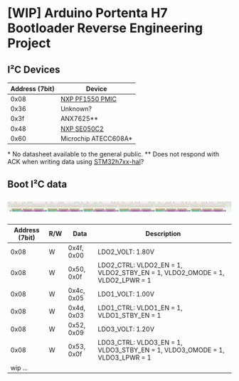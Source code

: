 # [WIP] Arduino Portenta H7 Bootloader Reverse Engineering Project

## I²C Devices

| Address (7bit) | Device |
| -------------- | ------ |
| 0x08           | [NXP PF1550 PMIC](https://www.nxp.com/docs/en/data-sheet/PF1550.pdf) |
| 0x36           | Unknown? |
| 0x3f           | ANX7625** |
| 0x48           | [NXP SE050C2](https://www.nxp.com/docs/en/data-sheet/SE050-DATASHEET.pdf) |
| 0x60           | Microchip ATECC608A* |

\* No datasheet available to the general public.
\** Does not respond with ACK when writing data using [STM32h7xx-hal](github.com/stm32-rs/stm32h7xx-hal)?

## Boot I²C data

![i2c boot pmic data](/images/boot_i2c_pmic.png)

| Address (7bit) | R/W | Data | Description |
| -------------- | --- | ---- | ----------- |
| 0x08           | W   | 0x4f, 0x00 | LDO2_VOLT: 1.80V |
| 0x08           | W   | 0x50, 0x0f | LDO2_CTRL: VLDO2_EN = 1, VLDO2_STBY_EN = 1, VLDO2_OMODE = 1, VLDO2_LPWR = 1 |
| 0x08           | W   | 0x4c, 0x05 | LDO1_VOLT: 1.00V |
| 0x08           | W   | 0x4d, 0x03 | LDO1_CTRL: VLDO1_EN = 1, VLDO1_STBY_EN = 1 |
| 0x08           | W   | 0x52, 0x09 | LDO3_VOLT: 1.20V |
| 0x08           | W   | 0x53, 0x0f | LDO3_CTRL: VLDO3_EN = 1, VLDO3_STBY_EN = 1, VLDO3_OMODE = 1, VLDO3_LPWR = 1 |
| wip ...        |     |            | |
